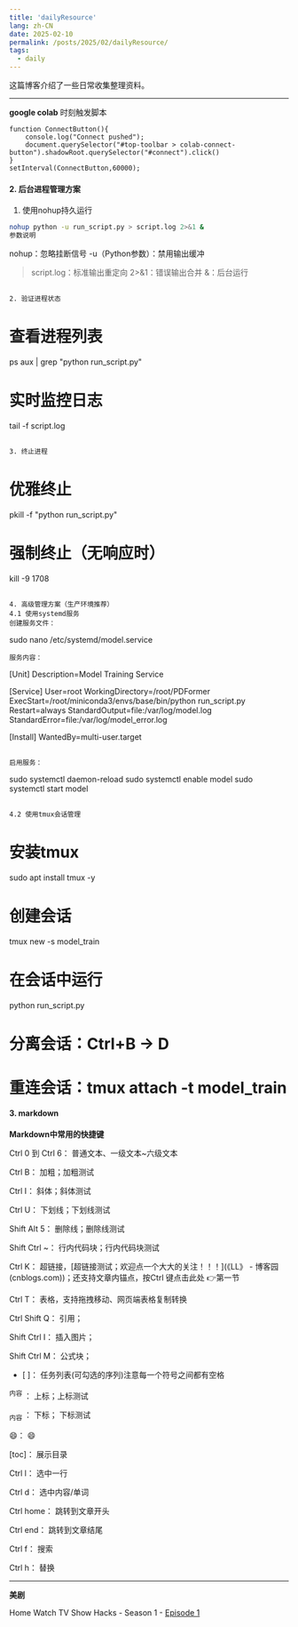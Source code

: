 ```yaml
---
title: 'dailyResource'
lang: zh-CN
date: 2025-02-10
permalink: /posts/2025/02/dailyResource/
tags:
  - daily
---
```

这篇博客介绍了一些日常收集整理资料。

---



**google colab**
时刻触发脚本
```
function ConnectButton(){
    console.log("Connect pushed");
    document.querySelector("#top-toolbar > colab-connect-button").shadowRoot.querySelector("#connect").click()
}
setInterval(ConnectButton,60000);
```


#### 2. 后台进程管理方案

1. 使用nohup持久运行
```bash
nohup python -u run_script.py > script.log 2>&1 &
参数说明
```
nohup：忽略挂断信号
-u（Python参数）：禁用输出缓冲
> script.log：标准输出重定向
2>&1：错误输出合并
&：后台运行
```

2. 验证进程状态
```
# 查看进程列表
ps aux | grep "python run_script.py"

# 实时监控日志
tail -f script.log
```

3. 终止进程
```
# 优雅终止
pkill -f "python run_script.py"

# 强制终止（无响应时）
kill -9 1708
```

4. 高级管理方案（生产环境推荐）
4.1 使用systemd服务
创建服务文件：
```
sudo nano /etc/systemd/model.service
```
服务内容：
```
[Unit]
Description=Model Training Service

[Service]
User=root
WorkingDirectory=/root/PDFormer
ExecStart=/root/miniconda3/envs/base/bin/python run_script.py
Restart=always
StandardOutput=file:/var/log/model.log
StandardError=file:/var/log/model_error.log

[Install]
WantedBy=multi-user.target
```

启用服务：
```
sudo systemctl daemon-reload
sudo systemctl enable model
sudo systemctl start model
```

4.2 使用tmux会话管理
```
# 安装tmux
sudo apt install tmux -y

# 创建会话
tmux new -s model_train

# 在会话中运行
python run_script.py

# 分离会话：Ctrl+B → D
# 重连会话：tmux attach -t model_train



#### 3. markdown

**Markdown中常用的快捷键**

Ctrl 0 到 Ctrl 6： 普通文本、一级文本~六级文本

Ctrl B： 加粗；加粗测试

Ctrl I： 斜体；斜体测试

Ctrl U： 下划线；下划线测试

Shift Alt 5： 删除线；删除线测试

Shift Ctrl ~： 行内代码块；行内代码块测试

Ctrl K： 超链接，[超链接测试；欢迎点一个大大的关注！！！](《LL》 - 博客园 (cnblogs.com))；还支持文章内锚点，按Ctrl 键点击此处 👉第一节

Ctrl T： 表格，支持拖拽移动、网页端表格复制转换

Ctrl Shift Q： 引用；

Shift Ctrl I： 插入图片；

Shift Ctrl M： 公式块；

- [ ]： 任务列表(可勾选的序列)注意每一个符号之间都有空格

<sup> 内容 </sup>： 上标；上标测试

<sub> 内容 </sub>： 下标；  下标测试  

:smile:： 😄

[toc]： 展示目录

Ctrl l： 选中一行

Ctrl d： 选中内容/单词

Ctrl home： 跳转到文章开头

Ctrl end： 跳转到文章结尾

Ctrl f： 搜索

Ctrl h： 替换

---


**美剧**

Home Watch TV Show  Hacks - Season 1 - [Episode 1](https://cineb.rs/watch-tv/watch-hacks-free-69823.4805626)
